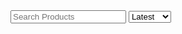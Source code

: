 <!--
Title: Shop 2 Beta
Scripts: 
- https://www.e-junkie.com/e-junkie-shop-script.js
Javascript: var ej = new EJ_Shop({client_id:328984,offset:8,lazy_loading_eff:400,pinned:['pntbtr', '1556556', '1564515']});
-->
<div style="margin-top: 10vh">
	<input class="input" type="text" placeholder="Search Products" id="ej_search_handler">
	<select id="ej_sort_handler">
		<option value="Latest">Latest</option>
		<option value="Popular">Popular</option>
	</select>
	<div id="app_container"></div>
</div>
<div id="listing_template" hidden>
	<div class="row" id="{identifier}" style="{style}">
    		{form}
	 	<div class="one-half column" style="width: 50%;margin-left: 0px;padding-right: 20px;">
    			<p><strong><a>{title}</a></strong><br/>{tagline}</p>
    			<img src="{thumbnail}" alt="{title}" title="{title}" style="max-width: 200px">
<!-- 			<p style="font-size: 13px;">{details}</p> -->
    		</div>
    		<div class="one-half column" style="width: 50%;margin-left: 0px; padding-right: 20px; padding-top: 15px; padding-bottom: 20px;"> 
<!-- 			<quote style="font-size: 12px;">{description}</quote> -->
			{options_template}
    			<p>₹{price}</p>
    			<a href="{link}" style="text-decoration: none;background-color: #009900;padding: 10px;border-radius: 3px;color: #fff;margin-top: 15px;display: block;width: fit-content;" target="{link_target}" class="{link_class}" onclick="{onclick}">Add To Cart</a>
    		</div>    
    		{/form}
	</div>
</div>
<div id="dropdown_template" hidden>
	<label class="label" style="margin-top: 15px;">{label}</label>
	{hidden}
	<select name="{name}" style="max-width: 250px;margin-bottom: 0px;">{options}</select>
</div>
<div id="text_template" hidden>
	<label class="label" style="margin-top: 15px;">{label}</label>
	<input class="input" type="text" placeholder="{placeholder}" name="{name}" style="margin-bottom: 0px;">
	{hidden}
</div>
